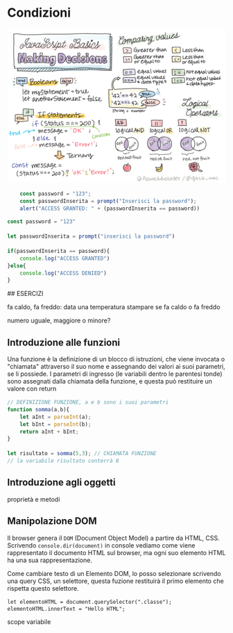 # Condizioni

![js logica](/img/webdev101-js-decisions.png)

```js
    const password = "123";
    const passwordInserita = prompt("Inserisci la password");
    alert("ACCESS GRANTED: " + (passwordInserita == password))
```

```js
const password = "123"

let passwordInserita = prompt("inserisci la password")

if(passwordInserita == password){
    console.log("ACCESS GRANTED")
}else{
    console.log("ACCESS DENIED")
}
```

## ESERCIZI

fa caldo, fa freddo: data una temperatura stampare se fa caldo o fa freddo

numero uguale, maggiore o minore?

## Introduzione alle funzioni

Una funzione è la definizione di un blocco di istruzioni, che viene invocata o "chiamata" attraverso il suo nome e assegnando dei valori ai suoi parametri, se li possiede. I parametri di ingresso (le variabili dentro le parentesi tonde) sono assegnati dalla chiamata della funzione, e questa può restituire un valore con return


```js
// DEFINIZIONE FUNZIONE, a e b sono i suoi parametri
function somma(a,b){
    let aInt = parseInt(a);
    let bInt = parseInt(b);
    return aInt + bInt;
}

let risultato = somma(5,3); // CHIAMATA FUNZIONE
// la variabile risultato conterrà 8
```

## Introduzione agli oggetti

proprietà e metodi

## Manipolazione DOM
Il browser genera il `DOM` (Document Object Model) a partire da HTML, CSS.
Scrivendo `console.dir(document)` in console vediamo come viene rappresentato il documento HTML sul browser, ma ogni suo elemento HTML ha una sua rappresentazione.

Come cambiare testo di un Elemento DOM, lo posso selezionare scrivendo una query CSS, un selettore, questa fuzione restituirà il primo elemento che rispetta questo selettore.

```
let elementoHTML = document.querySelector(".classe");
elementoHTML.innerText = "Hello HTML";
```


scope variabile


